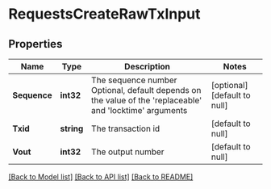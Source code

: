 # RequestsCreateRawTxInput

## Properties
Name | Type | Description | Notes
------------ | ------------- | ------------- | -------------
**Sequence** | **int32** | The sequence number Optional, default depends on the value of the &#x27;replaceable&#x27; and &#x27;locktime&#x27; arguments | [optional] [default to null]
**Txid** | **string** | The transaction id | [default to null]
**Vout** | **int32** | The output number | [default to null]

[[Back to Model list]](../README.md#documentation-for-models) [[Back to API list]](../README.md#documentation-for-api-endpoints) [[Back to README]](../README.md)

